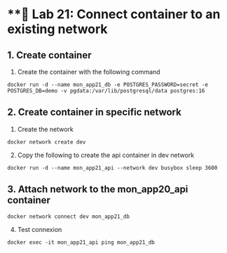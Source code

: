 # **🧪 Lab 21: Connect container to an existing network

## 1. Create container
1. Create the container with the following command
```
docker run -d --name mon_app21_db -e POSTGRES_PASSWORD=secret -e POSTGRES_DB=demo -v pgdata:/var/lib/postgresql/data postgres:16
```

## 2. Create container in specific network

1. Create the network
```
docker network create dev
```

2. Copy the following to create the api container in dev network
```
docker run -d --name mon_app21_api --network dev busybox sleep 3600
```

## 3. Attach network to the mon_app20_api container
```
docker network connect dev mon_app21_db
```

4. Test connexion
```
docker exec -it mon_app21_api ping mon_app21_db
```
